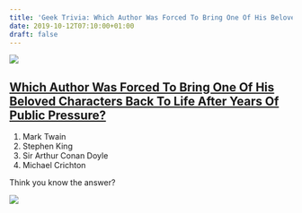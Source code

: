 ```yaml
---
title: 'Geek Trivia: Which Author Was Forced To Bring One Of His Beloved Characters Back To Life After Years Of Public Pressure?'
date: 2019-10-12T07:10:00+01:00
draft: false
---
```


![](https://www.howtogeek.com/wp-content/uploads/gg/up/sshot542ef4d2a58a8.png)

[Which Author Was Forced To Bring One Of His Beloved Characters Back To Life After Years Of Public Pressure?](https://www.howtogeek.com/trivia/which-author-was-forced-to-bring-one-of-his-beloved-characters-back-to-life-after-years-of-public-pressure/)
-----------------------------------------------------------------------------------------------------------------------------------------------------------------------------------------------------------------------------------------------------------

1.  Mark Twain
2.  Stephen King
3.  Sir Arthur Conan Doyle
4.  Michael Crichton

Think you know the answer?

_[![](https://www.howtogeek.com/geekers/up/readmore-button.png)](https://www.howtogeek.com/trivia/which-author-was-forced-to-bring-one-of-his-beloved-characters-back-to-life-after-years-of-public-pressure/)_